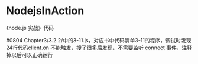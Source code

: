 # NodejsInAction
《node.js 实战》代码

#0804
  Chapter3/3.2.2/中的3-11.js，对应书中代码清单3-11的程序，调试时发现24行代码client.on 不能触发，搜了很多后发现，不需要监听 connect 事件，注释掉以后可以正确运行
